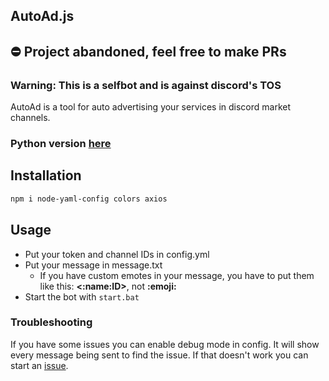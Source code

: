 ## AutoAd.js
## ⛔ Project abandoned, feel free to make PRs
### Warning: This is a selfbot and is against discord's TOS

AutoAd is a tool for auto advertising your services in discord market channels.

### Python version [here](https://github.com/XtramCZ/auto-advertise-py)

## Installation
```bash
npm i node-yaml-config colors axios
```

## Usage
- Put your token and channel IDs in config.yml
- Put your message in message.txt
  - If you have custom emotes in your message, you have to put them like this: **<:name:ID>**, not **:emoji:**
- Start the bot with `start.bat`

### Troubleshooting
If you have some issues you can enable debug mode in config. It will show every message being sent to find the issue.
If that doesn't work you can start an [issue](https://github.com/XtramCZ/auto-advertise-js/issues).
